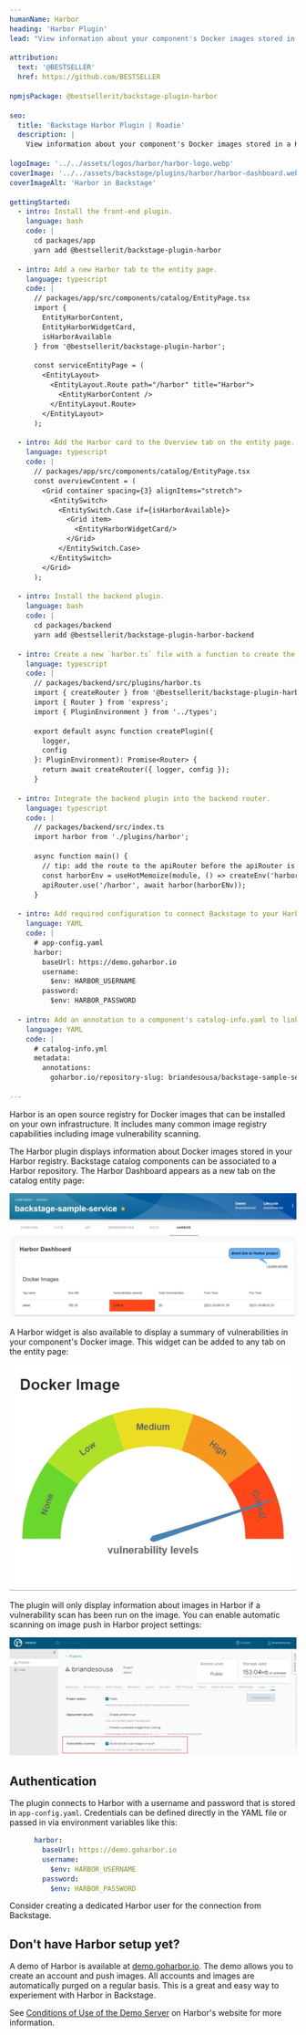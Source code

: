 ```yaml
---
humanName: Harbor
heading: 'Harbor Plugin'
lead: "View information about your component's Docker images stored in a Harbor registry."
  
attribution:
  text: '@BESTSELLER'
  href: https://github.com/BESTSELLER

npmjsPackage: @bestsellerit/backstage-plugin-harbor

seo:
  title: 'Backstage Harbor Plugin | Roadie'
  description: |
    View information about your component's Docker images stored in a Harbor registry.

logoImage: '../../assets/logos/harbor/harbor-logo.webp'
coverImage: '../../assets/backstage/plugins/harbor/harbor-dashboard.webp'
coverImageAlt: 'Harbor in Backstage'

gettingStarted:
  - intro: Install the front-end plugin.
    language: bash
    code: |
      cd packages/app
      yarn add @bestsellerit/backstage-plugin-harbor

  - intro: Add a new Harbor tab to the entity page.
    language: typescript
    code: |
      // packages/app/src/components/catalog/EntityPage.tsx
      import {
        EntityHarborContent,
        EntityHarborWidgetCard,
        isHarborAvailable
      } from '@bestsellerit/backstage-plugin-harbor';

      const serviceEntityPage = (
        <EntityLayout>
          <EntityLayout.Route path="/harbor" title="Harbor">
            <EntityHarborContent />
          </EntityLayout.Route>
        </EntityLayout>
      );

  - intro: Add the Harbor card to the Overview tab on the entity page.
    language: typescript
    code: |
      // packages/app/src/components/catalog/EntityPage.tsx
      const overviewContent = (
        <Grid container spacing={3} alignItems="stretch">
          <EntitySwitch>
            <EntitySwitch.Case if={isHarborAvailable}>
              <Grid item>
                <EntityHarborWidgetCard/>
              </Grid>
            </EntitySwitch.Case>
          </EntitySwitch>
        </Grid>
      );

  - intro: Install the backend plugin.
    language: bash
    code: |
      cd packages/backend
      yarn add @bestsellerit/backstage-plugin-harbor-backend
  
  - intro: Create a new `harbor.ts` file with a function to create the backend plugin.
    language: typescript
    code: |
      // packages/backend/src/plugins/harbor.ts
      import { createRouter } from '@bestsellerit/backstage-plugin-harbor-backend';
      import { Router } from 'express';
      import { PluginEnvironment } from '../types';

      export default async function createPlugin({
        logger,
        config
      }: PluginEnvironment): Promise<Router> {
        return await createRouter({ logger, config });
      }

  - intro: Integrate the backend plugin into the backend router.
    language: typescript
    code: |
      // packages/backend/src/index.ts
      import harbor from './plugins/harbor';

      async function main() {
        // tip: add the route to the apiRouter before the apiRouter is added to the service to ensure your API routes are available
        const harborEnv = useHotMemoize(module, () => createEnv('harbor'));
        apiRouter.use('/harbor', await harbor(harborENv));
      }

  - intro: Add required configuration to connect Backstage to your Harbor instance.
    language: YAML
    code: |
      # app-config.yaml
      harbor:
        baseUrl: https://demo.goharbor.io
        username: 
          $env: HARBOR_USERNAME
        password:
          $env: HARBOR_PASSWORD

  - intro: Add an annotation to a component's catalog-info.yaml to link the component to its Harbor repository.
    language: YAML
    code: |
      # catalog-info.yml
      metadata:
        annotations:
          goharbor.io/repository-slug: briandesousa/backstage-sample-service

---
```


Harbor is an open source registry for Docker images that can be installed on your own infrastructure. It includes many common image registry capabilities including image vulnerability scanning.

The Harbor plugin displays information about Docker images stored in your Harbor registry. Backstage catalog components can be associated to a Harbor repository. The Harbor Dashboard appears as a new tab on the catalog entity page:

![Harbor dashboard close-up](../../assets/backstage/plugins/harbor/harbor-dashboard-closeup.webp)

A Harbor widget is also available to display a summary of vulnerabilities in your component's Docker image. This widget can be added to any tab on the entity page:

![Harbor vulnerability widget card](../../assets/backstage/plugins/harbor/harbor-widget-card.webp)

The plugin will only display information about images in Harbor if a vulnerability scan has been run on the image. You can enable automatic scanning on image push in Harbor project settings:

![Harbor automate image scan setting](../../assets/backstage/plugins/harbor/harbor-automate-scan-setting.webp)

## Authentication

The plugin connects to Harbor with a username and password that is stored in `app-config.yaml`. Credentials can be defined directly in the YAML  file or passed in via environment variables like this:

```yaml
      harbor:
        baseUrl: https://demo.goharbor.io
        username: 
          $env: HARBOR_USERNAME
        password:
          $env: HARBOR_PASSWORD
```

Consider creating a dedicated Harbor user for the connection from Backstage.

## Don't have Harbor setup yet?

A demo of Harbor is available at [demo.goharbor.io](https://demo.goharbor.io). The demo allows you to create an account and push images. All accounts and images are automatically purged on a regular basis. This is a great and easy way to experiement with Harbor in Backstage.

See [Conditions of Use of the Demo Server](https://goharbor.io/docs/master/install-config/demo-server/) on Harbor's website for more information.
